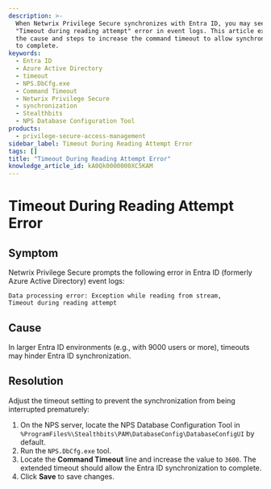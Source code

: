 ```yaml
---
description: >-
  When Netwrix Privilege Secure synchronizes with Entra ID, you may see a
  "Timeout during reading attempt" error in event logs. This article explains
  the cause and steps to increase the command timeout to allow synchronization
  to complete.
keywords:
  - Entra ID
  - Azure Active Directory
  - timeout
  - NPS.DbCfg.exe
  - Command Timeout
  - Netwrix Privilege Secure
  - synchronization
  - Stealthbits
  - NPS Database Configuration Tool
products:
  - privilege-secure-access-management
sidebar_label: Timeout During Reading Attempt Error
tags: []
title: "Timeout During Reading Attempt Error"
knowledge_article_id: kA0Qk0000000XC5KAM
---
```


# Timeout During Reading Attempt Error

## Symptom

Netwrix Privilege Secure prompts the following error in Entra ID (formerly Azure Active Directory) event logs:

```
Data processing error: Exception while reading from stream,
Timeout during reading attempt
```

## Cause

In larger Entra ID environments (e.g., with 9000 users or more), timeouts may hinder Entra ID synchronization.

## Resolution

Adjust the timeout setting to prevent the synchronization from being interrupted prematurely:

1. On the NPS server, locate the NPS Database Configuration Tool in ` %ProgramFiles%\Stealthbits\PAM\DatabaseConfig\DatabaseConfigUI` by default.
2. Run the `NPS.DbCfg.exe` tool.
3. Locate the **Command Timeout** line and increase the value to `3600`. The extended timeout should allow the Entra ID synchronization to complete.
4. Click **Save** to save changes.
